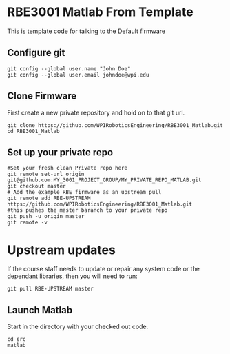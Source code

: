 # RBE3001 Matlab From Template
This is template code for talking to the Default firmware

## Configure git
```
git config --global user.name "John Doe"
git config --global user.email johndoe@wpi.edu
```
## Clone Firmware
First create a new private repository and hold on to that git url.
```
git clone https://github.com/WPIRoboticsEngineering/RBE3001_Matlab.git
cd RBE3001_Matlab
```
## Set up your private repo
```
#Set your fresh clean Private repo here
git remote set-url origin git@github.com:MY_3001_PROJECT_GROUP/MY_PRIVATE_REPO_MATLAB.git
git checkout master
# Add the example RBE firmware as an upstream pull
git remote add RBE-UPSTREAM https://github.com/WPIRoboticsEngineering/RBE3001_Matlab.git
#this pushes the master baranch to your private repo
git push -u origin master
git remote -v
```
# Upstream updates
If the course staff needs to update or repair any system code or the dependant libraries, then you will need to run:
```
git pull RBE-UPSTREAM master
```

## Launch Matlab 

Start in the directory with your checked out code.

```
cd src
matlab
```
